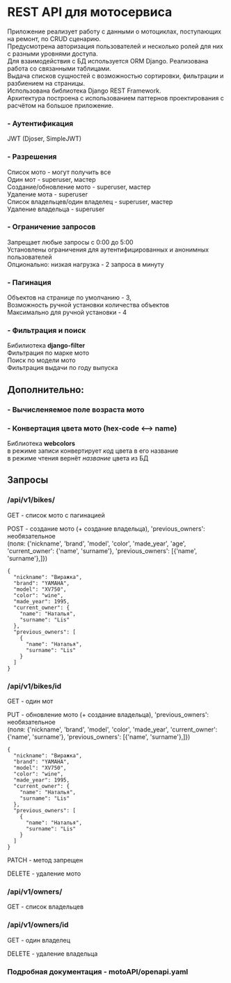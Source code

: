 # REST API для мотосервиса

Приложение реализует работу с данными о мотоциклах, поступающих на ремонт, по CRUD сценарию.\
Предусмотрена авторизация пользователей и несколько ролей для них с разными уровнями доступа.\
Для взаимодействия с БД используется ORM Django. Реализована работа со связанными таблицами.\
Выдача списков сущностей с возможностью сортировки, фильтрации и разбиением на страницы.\
Использована библиотека Django REST Framework.\
Архитектура построена с использованием паттернов проектирования с расчётом на большое приложение.

### - Аутентификация
JWT (Djoser, SimpleJWT)

### - Разрешения
Список мото - могут получить все\
Один мот - superuser, мастер\
Создание/обновление мото - superuser, мастер\
Удаление мота - superuser\
Список владельцев/один владелец - superuser, мастер\
Удаление владельца - superuser

### - Ограничение запросов
Запрещает любые запросы с 0:00 до 5:00\
Установлены ограничения для аутентифицированных и анонимных пользователей\
Опционально: низкая нагрузка - 2 запроса в минуту

### - Пагинация
Объектов на странице по умолчанию - 3,\
Возможность ручной установки количества объектов\
Максимально для ручной установки - 4

### - Фильтрация и поиск
Бибилиотека **django-filter**\
Фильтрация по марке мото\
Поиск по модели мото\
Фильтрация выдачи по году выпуска

## Дополнительно:

### - Вычисленяемое поле возраста мото

### - Конвертация цвета мото (hex-code <--> name) 
Библиотека **webcolors**\
в режиме записи конвертирует *код* цвета в его название\
в режиме чтения вернёт *название* цвета из БД


## Запросы

### /api/v1/bikes/

GET - список мото с пагинацией

POST - создание мото (+ создание владельца), 'previous_owners': необязательное\
(поля: {'nickname', 'brand', 'model', 'color', 'made_year', 'age', 'current_owner': {'name', 'surname'}, 'previous_owners': [{'name', 'surname'},]})

```commandline
{
  "nickname": "Виражка",
  "brand": "YAMAHA",
  "model": "XV750",
  "color": "wine",
  "made_year": 1995,
  "current_owner": {
    "name": "Наталья",
    "surname": "Lis"
  },
  "previous_owners": [
    {
      "name": "Наталья",
      "surname": "Lis"
    }
  ]
}
```
### /api/v1/bikes/id

GET - один мот

PUT - обновление мото (+ создание владельца), 'previous_owners': необязательное\
(поля: {'nickname', 'brand', 'model', 'color', 'made_year', 'current_owner': {'name', 'surname'}, 'previous_owners': [{'name', 'surname'},]})

```commandline
{
  "nickname": "Виражка",
  "brand": "YAMAHA",
  "model": "XV750",
  "color": "wine",
  "made_year": 1995,
  "current_owner": {
    "name": "Наталья",
    "surname": "Lis"
  },
  "previous_owners": [
    {
      "name": "Наталья",
      "surname": "Lis"
    }
  ]
}
```
PATCH - метод запрещен

DELETE - удаление мото

### /api/v1/owners/

GET - список владельцев

### /api/v1/owners/id

GET - один владелец

DELETE - удаление владельца

### Подробная документация - motoAPI/openapi.yaml
